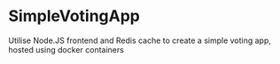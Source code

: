 # SimpleVotingApp
Utilise Node.JS frontend and Redis cache to create a simple voting app, hosted using docker containers 
